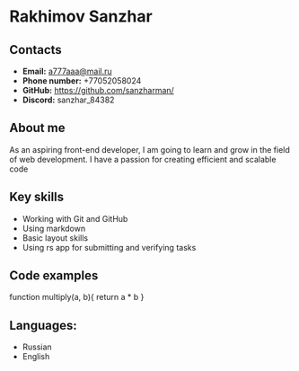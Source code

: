 # Rakhimov Sanzhar
## Contacts 
- **Email:** a777aaa@mail.ru
- **Phone number:** +77052058024
- **GitHub:** https://github.com/sanzharman/
- **Discord:** sanzhar_84382

## About me
As an aspiring front-end developer, I am going to learn and grow in the field of web development. I have a passion for creating efficient and scalable code

## Key skills
- Working with Git and GitHub
- Using markdown
- Basic layout skills
- Using rs app for submitting and verifying tasks

## Code examples
function multiply(a, b){
  return a * b
}

## Languages:
- Russian 
- English 
